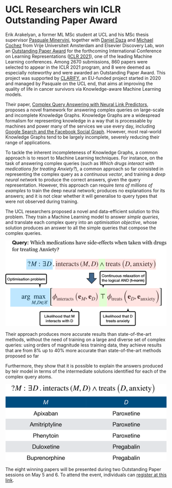 # UCL Researchers win ICLR Outstanding Paper Award

Erik Arakelyan, a former ML MSc student at UCL and his MSc thesis supervisor [Pasquale Minervini](https://neuralnoise.com/), together with [Daniel Daza](https://dfdazac.github.io/) and [Michael Cochez](https://www.cochez.nl/) from Vrije Universiteit Amsterdam and Elsevier Discovery Lab, won an [Outstanding Paper Award](https://iclr-conf.medium.com/announcing-iclr-2021-outstanding-paper-awards-9ae0514734ab) for the forthcoming International Conference on Learning Representations ([ICLR 2021](https://iclr.cc/)), one of the leading Machine Learning conferences. Among 2670 submissions, 860 papers were selected to appear in the ICLR 2021 program, and 8 were deemed as especially noteworthy and were awarded an Outstanding Paper Award. This project was supported by [CLARIFY](https://clarify2020.eu/), an EU-funded project started in 2020 and managed by Pasquale on the UCL end, that aims at improving the quality of life in cancer survivors via Knowledge-aware Machine Learning models.

Their paper, [Complex Query Answering with Neural Link Predictors](https://openreview.net/forum?id=Mos9F9kDwkz), proposes a novel framework for answering complex queries on large-scale and incomplete Knowledge Graphs. Knowledge Graphs are a widespread formalism for representing knowledge in a way that is processable by machines and power many of the services we use every day, including [Google Search and the Facebook Social Graph](https://cacm.acm.org/magazines/2019/8/238342-industry-scale-knowledge-graphs/fulltext). However, most real-world Knowledge Graphs tend to be largely incomplete, severely reducing their range of applications.

To tackle the inherent incompleteness of Knowledge Graphs, a common approach is to resort to Machine Learning techniques.
For instance, on the task of answering complex queries (such as *Which drugs interact with medications for treating Anxiety?*), a common approach so far consisted in representing the complex query as a *continuous vector*, and training a *deep neural network* to produce the correct answers, given the query representation. However, this approach can require *tens of millions of examples* to train the deep neural network; produces no explanations for its answers; and it is not clear whether it will generalise to query types that were not observed during training.

The UCL researchers proposed a novel and data-efficient solution to this problem. They train a Machine Learning model to answer *simple queries*, and translate each complex query into an *optimisation objective*, whose solution produces an answer to all the simple queries that compose the complex queries.

![Complex Query Answering as an Optimisation Problem](output.png)

Their approach produces more accurate results than state-of-the-art methods, without the need of training on a large and diverse set of complex queries: using orders of magnitude less training data, they achieve results that are from 8% up to 40% more accurate than state-of-the-art methods proposed so far

Furthermore, they show that it is possible to explain the answers produced by teir model in terms of the intermediate solutions identified for each of the complex query atoms. 

![Explainations](output2.png)

The eight winning papers will be presented during two Outstanding Paper sessions on May 5 and 6.  To attend the event, individuals can [register at this link](https://iclr.cc/Register/view-registration).